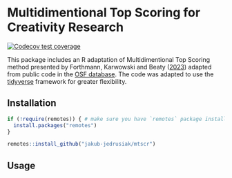 # Multidimentional Top Scoring for Creativity Research

<!-- badges: start -->
  [![Codecov test coverage](https://codecov.io/gh/jakub-jedrusiak/mtscr/branch/master/graph/badge.svg)](https://app.codecov.io/gh/jakub-jedrusiak/mtscr?branch=master)
  <!-- badges: end -->

This package includes an R adaptation of Multidimentional Top Scoring method presented by Forthmann, Karwowski and Beaty ([2023](https://doi.org/10.1037/aca0000571)) adapted from public code in the [OSF database](https://osf.io/7rgsp/). The code was adapted to use the [tidyverse](https://www.tidyverse.org/) framework for greater flexibility.

## Installation

```r
if (!require(remotes)) { # make sure you have `remotes` package installed
  install.packages("remotes")
}
```

```r
remotes::install_github("jakub-jedrusiak/mtscr")
```

## Usage

